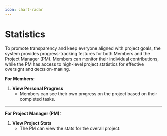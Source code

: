 ```yaml
---
icon: chart-radar
---
```


# Statistics

To promote transparency and keep everyone aligned with project goals, the system provides progress-tracking features for both Members and the Project Manager (PM). Members can monitor their individual contributions, while the PM has access to high-level project statistics for effective oversight and decision-making.

**For Members:**

1. **View Personal Progress**
   * Members can see their own progress on the project based on their completed tasks.

***

**For Project Manager (PM):**

1. **View Project Stats**
   * The PM can view the stats for the overall project.
